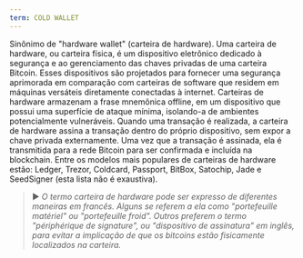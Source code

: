 ```yaml
---
term: COLD WALLET
---
```


Sinônimo de "hardware wallet" (carteira de hardware). Uma carteira de hardware, ou carteira física, é um dispositivo eletrônico dedicado à segurança e ao gerenciamento das chaves privadas de uma carteira Bitcoin. Esses dispositivos são projetados para fornecer uma segurança aprimorada em comparação com carteiras de software que residem em máquinas versáteis diretamente conectadas à internet. Carteiras de hardware armazenam a frase mnemônica offline, em um dispositivo que possui uma superfície de ataque mínima, isolando-a de ambientes potencialmente vulneráveis. Quando uma transação é realizada, a carteira de hardware assina a transação dentro do próprio dispositivo, sem expor a chave privada externamente. Uma vez que a transação é assinada, ela é transmitida para a rede Bitcoin para ser confirmada e incluída na blockchain. Entre os modelos mais populares de carteiras de hardware estão: Ledger, Trezor, Coldcard, Passport, BitBox, Satochip, Jade e SeedSigner (esta lista não é exaustiva).

> ► *O termo carteira de hardware pode ser expresso de diferentes maneiras em francês. Alguns se referem a ela como "portefeuille matériel" ou "portefeuille froid". Outros preferem o termo "périphérique de signature", ou "dispositivo de assinatura" em inglês, para evitar a implicação de que os bitcoins estão fisicamente localizados na carteira.*